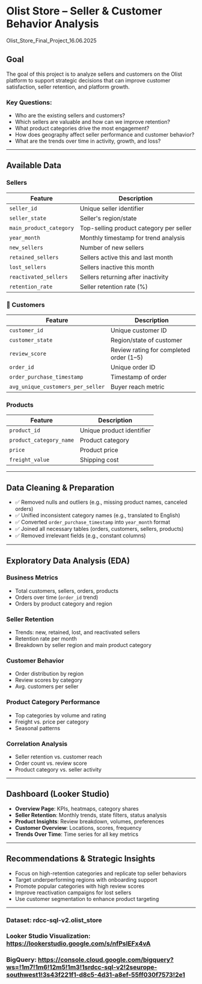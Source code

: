 # Olist Store – Seller & Customer Behavior Analysis
Olist_Store_Final_Project_16.06.2025
## Goal

The goal of this project is to analyze sellers and customers on the Olist platform to support strategic decisions that can improve customer satisfaction, seller retention, and platform growth.

### Key Questions:
- Who are the existing sellers and customers?
- Which sellers are valuable and how can we improve retention?
- What product categories drive the most engagement?
- How does geography affect seller performance and customer behavior?
- What are the trends over time in activity, growth, and loss?

---
## Available Data

### Sellers
| Feature                  | Description                                      |
|--------------------------|--------------------------------------------------|
| `seller_id`              | Unique seller identifier                         |
| `seller_state`           | Seller's region/state                            |
| `main_product_category`  | Top-selling product category per seller          |
| `year_month`             | Monthly timestamp for trend analysis             |
| `new_sellers`            | Number of new sellers                            |
| `retained_sellers`       | Sellers active this and last month               |
| `lost_sellers`           | Sellers inactive this month                      |
| `reactivated_sellers`    | Sellers returning after inactivity               |
| `retention_rate`         | Seller retention rate (%)                        |

### 👥 Customers
| Feature                  | Description                                      |
|--------------------------|--------------------------------------------------|
| `customer_id`            | Unique customer ID                               |
| `customer_state`         | Region/state of customer                         |
| `review_score`           | Review rating for completed order (1–5)          |
| `order_id`               | Unique order ID                                  |
| `order_purchase_timestamp` | Timestamp of order                            |
| `avg_unique_customers_per_seller` | Buyer reach metric                     |

### Products
| Feature                  | Description                                      |
|--------------------------|--------------------------------------------------|
| `product_id`             | Unique product identifier                        |
| `product_category_name`  | Product category                                 |
| `price`                  | Product price                                    |
| `freight_value`          | Shipping cost                                    |

---

## Data Cleaning & Preparation

- ✅ Removed nulls and outliers (e.g., missing product names, canceled orders)
- ✅ Unified inconsistent category names (e.g., translated to English)
- ✅ Converted `order_purchase_timestamp` into `year_month` format
- ✅ Joined all necessary tables (orders, customers, sellers, products)
- ✅ Removed irrelevant fields (e.g., constant columns)

---

## Exploratory Data Analysis (EDA)

### Business Metrics
- Total customers, sellers, orders, products
- Orders over time (`order_id` trend)
- Orders by product category and region

### Seller Retention
- Trends: new, retained, lost, and reactivated sellers
- Retention rate per month
- Breakdown by seller region and main product category

### Customer Behavior
- Order distribution by region
- Review scores by category
- Avg. customers per seller

### Product Category Performance
- Top categories by volume and rating
- Freight vs. price per category
- Seasonal patterns

### Correlation Analysis
- Seller retention vs. customer reach
- Order count vs. review score
- Product category vs. seller activity

---

## Dashboard (Looker Studio)

- **Overview Page**: KPIs, heatmaps, category shares
- **Seller Retention**: Monthly trends, state filters, status analysis
- **Product Insights**: Review breakdown, volumes, preferences
- **Customer Overview**: Locations, scores, frequency
- **Trends Over Time**: Time series for all key metrics

---

## Recommendations & Strategic Insights

-  Focus on high-retention categories and replicate top seller behaviors
-  Target underperforming regions with onboarding support
-  Promote popular categories with high review scores
-  Improve reactivation campaigns for lost sellers
-  Use customer segmentation to enhance product targeting

---

### Dataset: rdcc-sql-v2.olist_store
### Looker Studio Visualization: https://lookerstudio.google.com/s/nfPslEFx4vA
### BigQuery: https://console.cloud.google.com/bigquery?ws=!1m7!1m6!12m5!1m3!1srdcc-sql-v2!2seurope-southwest1!3s43f221f1-d8c5-4d31-a8ef-55ff030f7573!2e1

